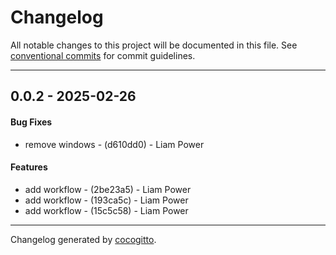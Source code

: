 # Changelog
All notable changes to this project will be documented in this file. See [conventional commits](https://www.conventionalcommits.org/) for commit guidelines.

- - -
## 0.0.2 - 2025-02-26
#### Bug Fixes
- remove windows - (d610dd0) - Liam Power
#### Features
- add workflow - (2be23a5) - Liam Power
- add workflow - (193ca5c) - Liam Power
- add workflow - (15c5c58) - Liam Power

- - -

Changelog generated by [cocogitto](https://github.com/cocogitto/cocogitto).